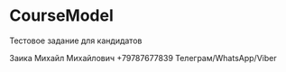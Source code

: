 # CourseModel
Тестовое задание для кандидатов 

Заика Михайл Михайлович
+79787677839
Телеграм/WhatsApp/Viber


